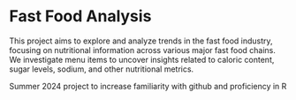 # Fast Food Analysis

This project aims to explore and analyze trends in the fast food industry, focusing on nutritional information across various major fast food chains. We investigate menu items to uncover insights related to caloric content, sugar levels, sodium, and other nutritional metrics.

Summer 2024 project to increase familiarity with github and proficiency in R
